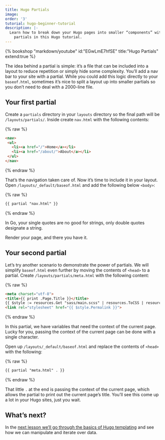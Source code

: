 ```yaml
---
title: Hugo Partials
image: 
order: '3'
tutorial: hugo-beginner-tutorial
description: |-
  Learn how to break down your Hugo pages into smaller “components” with
    partials in this Hugo tutorial.
---
```


{% bookshop "markdown/youtube" id:"EGwLmE7hfSE" title:"Hugo Partials" extend:true %}

The idea behind a partial is simple: it’s a file that can be included into a layout to reduce repetition or simply hide some complexity. You’ll add a nav bar to your site with a partial. While you could add this logic directly to your `baseof.html`, sometimes it’s nice to split a layout up into smaller partials so you don’t need to deal with a 2000-line file.

## Your first partial

Create a `partials` directory in your `layouts` directory so the final path will be `/layouts/partials/`. Inside create `nav.html` with the following contents:

{% raw %}
 ```html
<nav>
  <ul>
    <li><a href="/">Home</a></li>
    <li><a href="/about/">About</a></li>
  </ul>
</nav>
```
{% endraw %}

That’s the navigation taken care of. Now it’s time to include it in your layout. Open `/layouts/_default/baseof.html` and add the following below `<body>`\:

{% raw %}
 ```html
{{ partial "nav.html" }}
```
{% endraw %}

In Go, your single quotes are no good for strings, only double quotes designate a string.

Render your page, and there you have it.

## Your second partial

Let’s try another scenario to demonstrate the power of partials. We will simplify `baseof.html` even further by moving the contents of `<head>` to a partial. Create `/layouts/partials/meta.html` with the following content:

{% raw %}
 ```html
<meta charset="utf-8">
<title>{{ print .Page.Title }}</title>
{{ $style := resources.Get "sass/main.scss" | resources.ToCSS | resources.Minify }}
<link rel="stylesheet" href="{{ $style.Permalink }}">
```
{% endraw %}

In this partial, we have variables that need the context of the current page. Lucky for you, passing the context of the current page can be done with a single character.

Open up `/layouts/_default/baseof.html` and replace the contents of `<head>` with the following:

{% raw %}
 ```html
{{ partial "meta.html" . }}
```
{% endraw %}

That little `.` at the end is passing the context of the current page, which allows the partial to print out the current page’s title. You’ll see this come up a lot in your Hugo sites, just you wait.

## What’s next?

In the [next lesson we’ll go through the basics of Hugo templating](/community/learn/hugo-beginner-tutorial/hugo-templating-basics/) and see how we can manipulate and iterate over data.
